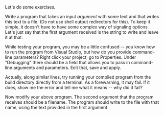 Let's do some exercises.

Write a program that takes an input *argument* with some text and that writes this text to a file. (Do not use shell output redirectors for this). To keep it simple, it doesn't have to have some complex way of signaling options. Let's just say that the first argument received is the string to write and leave it at that.

While testing your program, you may be a little confused -- you know how to run the program from Visual Studio, but how do you provide command-line parameters? Right click your project, go to Properties. Under "Debugging" there should be a field that allows you to pass in command-line arguments and parameters. Edit that, save and apply.

Actually, along similar lines, try running your compiled program from the build directory directly from a terminal. As a forewarning, it may fail. If it does, show me the error and tell me what it means -- why did it fail?

Now modify your above program. The second argument that the program receives should be a filename. The program should write to the file with that name, using the text provided in the first argument.



